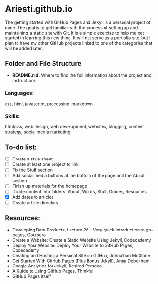 # Ariesti.github.io

The getting started with GitHub Pages and Jekyll is a personal project of mine. The goal is to get familiar with the process of setting up and maintaining a static site with Git. It is a simple exercise to help me get started in learning this new thing. It will not serve as a portfolio site, but I plan to have my other GitHub projects linked to one of the categories that will be added later. 

## Folder and File Structure

* **README.md:** Where to find the full information about the project and instructions. 

### Languages:
```css```, html, javascript, processing, markdown

### Skills:
html/css, web design, web development, websites, blogging, content strategy, social media marketing

## To-do list:
- [ ] Create a style sheet
- [ ] Create at least one project to link
- [ ] Fix the Stuff section
- [ ] Add social media buttons at the bottom of the page and the About section
- [ ] Finish up materials for the homepage
- [ ] Divide content into folders: About, Words, Stuff, Guides, Resources
- [x] Add dates to articles
- [ ] Create article directory 

## Resources:

* Developing Data Products, Lecture 26 - Very quick introduction to gh-pages, Coursera 
* Create a Website: Create a Static Website Using Jekyll, Codecademy
* Deploy Your Website: Deploy Your Website to GitHub Pages, Codecademy
* Creating and Hosting a Personal Site on GitHub, Johnathan McGlone
* Get Started With GitHub Pages (Plus Bonus Jekyll), Anna Debenham
* Google Analytics for Jekyll, Desired Persona
* A Guide to Using GitHub Pages, Thinkful
* GitHub Pages itself
